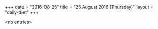 +++
date = "2016-08-25"
title = "25 August 2016 (Thursday)"
layout = "daily-diet"
+++


\<no entries\>

